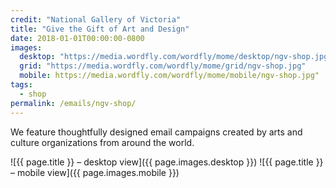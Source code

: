 ```yaml
---
credit: "National Gallery of Victoria"
title: "Give the Gift of Art and Design"
date: 2018-01-01T00:00:00-0800
images:
  desktop: "https://media.wordfly.com/wordfly/mome/desktop/ngv-shop.jpg"
  grid: "https://media.wordfly.com/wordfly/mome/grid/ngv-shop.jpg"
  mobile: https://media.wordfly.com/wordfly/mome/mobile/ngv-shop.jpg"
tags:
  - shop
permalink: /emails/ngv-shop/
---
```

We feature thoughtfully designed email campaigns created by arts and culture organizations from around the world.

![{{ page.title }} – desktop view]({{ page.images.desktop }})
![{{ page.title }} – mobile view]({{ page.images.mobile }})
